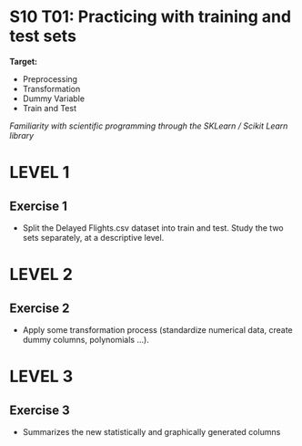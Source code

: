 # S10 T01: Practicing with training and test sets

**Target:**
*  Preprocessing
*  Transformation
*  Dummy Variable
*  Train and Test

_Familiarity with scientific programming through the SKLearn / Scikit Learn library_

# LEVEL 1

 ## Exercise 1
  - Split the Delayed Flights.csv dataset into train and test. Study the two sets separately, at a descriptive level.

 # LEVEL 2
  
 ## Exercise 2
  - Apply some transformation process (standardize numerical data, create dummy columns, polynomials ...).

# LEVEL 3

 ## Exercise 3
 - Summarizes the new statistically and graphically generated columns
